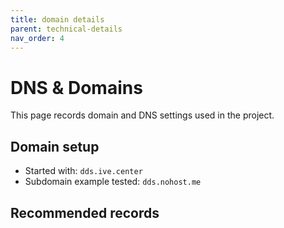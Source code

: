 ```yaml
---
title: domain details
parent: technical-details
nav_order: 4
---
```


# DNS & Domains

This page records domain and DNS settings used in the project.

## Domain setup
- Started with: `dds.ive.center`
- Subdomain example tested: `dds.nohost.me`

## Recommended records
